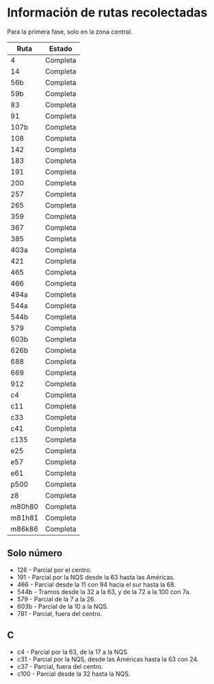 # Información de rutas recolectadas #

Para la primera fase, solo en la zona central.

| Ruta   | Estado   |
| ------ |----------|
| 4      | Completa |
| 14     | Completa |
| 56b    | Completa |
| 59b    | Completa |
| 83     | Completa |
| 91     | Completa |
| 107b   | Completa |
| 108    | Completa |
| 142    | Completa |
| 183    | Completa |
| 191    | Completa |
| 200    | Completa |
| 257    | Completa |
| 265    | Completa |
| 359    | Completa |
| 367    | Completa |
| 385    | Completa |
| 403a   | Completa |
| 421    | Completa |
| 465    | Completa |
| 466    | Completa |
| 494a   | Completa |
| 544a   | Completa |
| 544b   | Completa |
| 579    | Completa |
| 603b   | Completa |
| 626b   | Completa |
| 688    | Completa |
| 669    | Completa |
| 912    | Completa |
| c4     | Completa |
| c11    | Completa |
| c33    | Completa |
| c41    | Completa |
| c135   | Completa |
| e25    | Completa |
| e57    | Completa |
| e61    | Completa |
| p500   | Completa |
| z8     | Completa |
| m80h80 | Completa |
| m81h81 | Completa |
| m86k86 | Completa |

## Solo número ##

 * 126 - Parcial por el centro.
 * 191 - Parcial por la NQS desde la 63 hasta las Américas.
 * 466 - Parcial desde la 11 con 94 hacia el sur hasta la 68.
 * 544b - Tramos desde la 32 a la 63, y de la 72 a la 100 con 7a.
 * 579 - Parcial de la 7 a la 26.
 * 603b - Parcial de la 10 a la NQS.
 * 781 - Parcial, fuera del centro.

## C ##

 * c4 - Parcial por la 63, de la 17 a la NQS.
 * c31 - Parcial por la NQS, desde las Américas hasta la 63 con 24.
 * c37 - Parcial, fuera del centro.
 * c100 - Parcial desde la 32 hasta la NQS.
